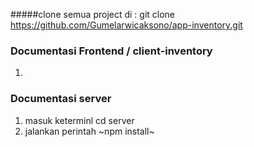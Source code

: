 #####clone semua project di : git clone https://github.com/Gumelarwicaksono/app-inventory.git

### Documentasi Frontend / client-inventory
1. 
### Documentasi server
1. masuk keterminl  cd server
2. jalankan perintah ~npm install~